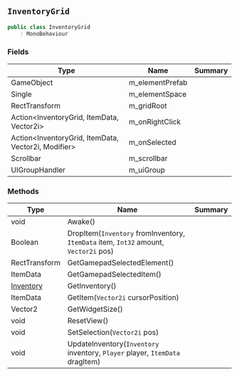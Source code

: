 ## `InventoryGrid`

```csharp
public class InventoryGrid
    : MonoBehaviour

```

### Fields

| Type | Name | Summary | 
| --- | --- | --- | 
| GameObject | m_elementPrefab |  | 
| Single | m_elementSpace |  | 
| RectTransform | m_gridRoot |  | 
| Action&lt;InventoryGrid, ItemData, Vector2i&gt; | m_onRightClick |  | 
| Action&lt;InventoryGrid, ItemData, Vector2i, Modifier&gt; | m_onSelected |  | 
| Scrollbar | m_scrollbar |  | 
| UIGroupHandler | m_uiGroup |  | 


### Methods

| Type | Name | Summary | 
| --- | --- | --- | 
| void | Awake() |  | 
| Boolean | DropItem(`Inventory` fromInventory, `ItemData` item, `Int32` amount, `Vector2i` pos) |  | 
| RectTransform | GetGamepadSelectedElement() |  | 
| ItemData | GetGamepadSelectedItem() |  | 
| [Inventory](./Inventory.md) | GetInventory() |  | 
| ItemData | GetItem(`Vector2i` cursorPosition) |  | 
| Vector2 | GetWidgetSize() |  | 
| void | ResetView() |  | 
| void | SetSelection(`Vector2i` pos) |  | 
| void | UpdateInventory(`Inventory` inventory, `Player` player, `ItemData` dragItem) |  | 



